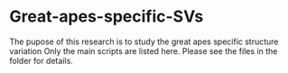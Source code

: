# Great-apes-specific-SVs
The pupose of this research is to study the great apes specific structure variation
Only the main scripts are listed here. Please see the files in the folder for details.